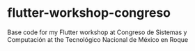 # flutter-workshop-congreso
Base code for my Flutter workshop at Congreso de Sistemas y Computación at the Tecnológico Nacional de México en Roque
